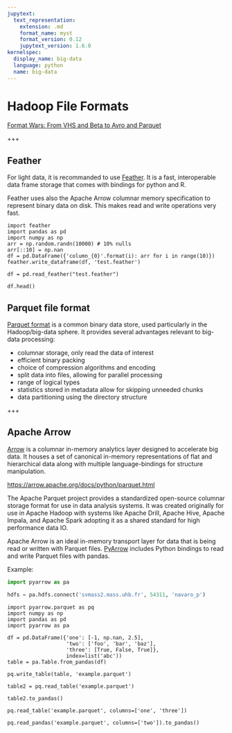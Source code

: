```yaml
---
jupytext:
  text_representation:
    extension: .md
    format_name: myst
    format_version: 0.12
    jupytext_version: 1.6.0
kernelspec:
  display_name: big-data
  language: python
  name: big-data
---
```


# Hadoop File Formats

[Format Wars: From VHS and Beta to Avro and Parquet](http://www.svds.com/dataformats/)

+++

## Feather

For light data, it is recommanded to use [Feather](https://github.com/wesm/feather). It is a fast, interoperable data frame storage that comes with bindings for python and R.

Feather uses also the Apache Arrow columnar memory specification to represent binary data on disk. This makes read and write operations very fast.

```{code-cell} ipython3
import feather
import pandas as pd
import numpy as np
arr = np.random.randn(10000) # 10% nulls
arr[::10] = np.nan
df = pd.DataFrame({'column_{0}'.format(i): arr for i in range(10)})
feather.write_dataframe(df, 'test.feather')
```

```{code-cell} ipython3
df = pd.read_feather("test.feather")

df.head()
```

## Parquet file format

[Parquet format](https://github.com/apache/parquet-format) is a common binary data store, used particularly in the Hadoop/big-data sphere. It provides several advantages relevant to big-data processing:

- columnar storage, only read the data of interest
- efficient binary packing
- choice of compression algorithms and encoding
- split data into files, allowing for parallel processing
- range of logical types
- statistics stored in metadata allow for skipping unneeded chunks
- data partitioning using the directory structure

+++

## Apache Arrow

[Arrow](https://arrow.apache.org/docs/python/) is a columnar in-memory analytics layer designed to accelerate big data. It houses a set of canonical in-memory representations of flat and hierarchical data along with multiple language-bindings for structure manipulation.

https://arrow.apache.org/docs/python/parquet.html

The Apache Parquet project provides a standardized open-source columnar storage format for use in data analysis systems. It was created originally for use in Apache Hadoop with systems like Apache Drill, Apache Hive, Apache Impala, and Apache Spark adopting it as a shared standard for high performance data IO.

Apache Arrow is an ideal in-memory transport layer for data that is being read or written with Parquet files. [PyArrow](https://arrow.apache.org/docs/python/) includes Python bindings to read and write Parquet files with pandas.

Example:
```py
import pyarrow as pa

hdfs = pa.hdfs.connect('svmass2.mass.uhb.fr', 54311, 'navaro_p')
```

```{code-cell} ipython3
import pyarrow.parquet as pq
import numpy as np
import pandas as pd
import pyarrow as pa
```

```{code-cell} ipython3
df = pd.DataFrame({'one': [-1, np.nan, 2.5],
                   'two': ['foo', 'bar', 'baz'],
                   'three': [True, False, True]},
                   index=list('abc'))
table = pa.Table.from_pandas(df)
```

```{code-cell} ipython3
pq.write_table(table, 'example.parquet')
```

```{code-cell} ipython3
table2 = pq.read_table('example.parquet')
```

```{code-cell} ipython3
table2.to_pandas()
```

```{code-cell} ipython3
pq.read_table('example.parquet', columns=['one', 'three'])
```

```{code-cell} ipython3
pq.read_pandas('example.parquet', columns=['two']).to_pandas()
```
